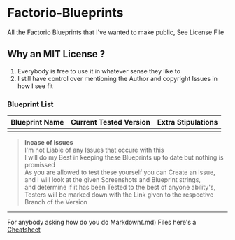 # Factorio-Blueprints
All the Factorio Blueprints that I've wanted to make public, See License File

## Why an MIT License ?

1. Everybody is free to use it in whatever sense they like to
2. I still have control over mentioning the Author and copyright Issues in how I see fit

### Blueprint List

| Blueprint Name | Current Tested Version | Extra Stipulations |
| -------------- | ---------------------- | ------------------ |
|                |                        |                    |

> **Incase of Issues**  
> I'm not Liable of any Issues that occure with this  
> I will do my Best in keeping these Blueprints up to date
>   but nothing is promissed  
> As you are allowed to test these yourself you can Create an Issue,  
>   and I will look at the given Screenshots and Blueprint strings,  
>   and determine if it has been Tested to the best of anyone ability's,  
>   Testers will be marked down with the Link given to the respective Branch of the Version  

---
For anybody asking how do you do Markdown(.md) Files here's a [Cheatsheet][1]

[1]:https://github.com/adam-p/markdown-here/wiki/Markdown-Cheatsheet

